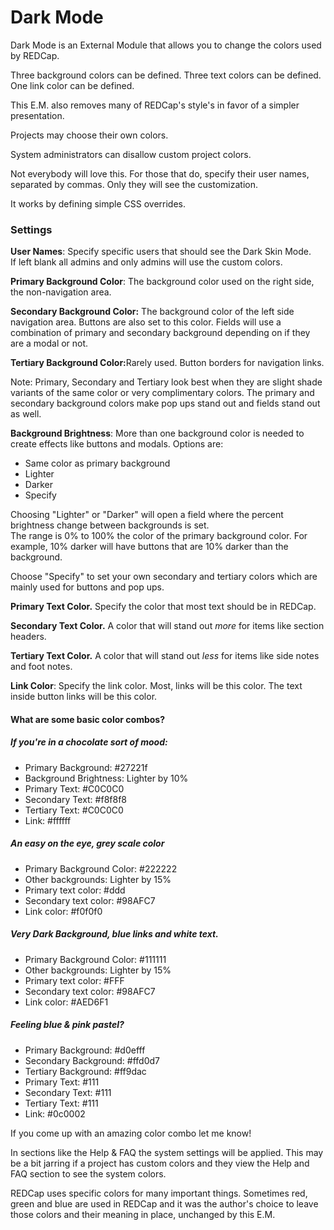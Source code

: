 # Dark Mode

<p>Dark Mode is an External Module that allows you to change the colors used by REDCap.</p>  

<p>Three background colors can be defined.  Three text colors can be defined.  One link color can be defined.</p>

<p>This E.M. also removes many of REDCap's style's in favor of a simpler presentation.</p> 

<p>Projects may choose their own colors.</p>

<p>System administrators can disallow custom project colors.</p>

<p>Not everybody will love this. For those that do, specify their user names, separated by commas.  Only they will see the customization.</p>

<p>It works by defining simple CSS overrides.</p>

<h3>Settings</h3>

<p><strong>User Names</strong>:  Specify specific users that should see the Dark Skin Mode.<br> 
If left blank all admins and only admins will use the custom colors.</p>

<p><strong>Primary Background Color</strong>: The background color used on the right side, the non-navigation area.</p>    

<p><strong>Secondary Background Color:</strong> The background color of the left side navigation area. Buttons are also set to this color.  Fields will use a combination of primary and secondary background depending on if they are a modal or not.</p> 

<p><strong>Tertiary Background Color:</strong>Rarely used.  Button borders for navigation links.</p>  

Note: Primary, Secondary and Tertiary look best when they are slight shade variants of the same color or very complimentary colors. The primary and secondary background colors make pop ups stand out and fields stand out as well.   

<strong>Background Brightness</strong>: More than one background color is needed to create effects like buttons and modals.
Options are: 
<ul>
<li>Same color as primary background</li>
<li>Lighter</li>
<li>Darker</li>
<li>Specify</li>
</ul>

<p>Choosing "Lighter" or "Darker" will open a field where the percent brightness change between backgrounds is set.<br>
The range is 0% to 100% the color of the primary background color.  For example, 10% darker will have buttons that are 10% darker than the background.
</p>
<p>Choose "Specify" to set your own secondary and tertiary colors which are mainly used for buttons and pop ups.</p>

<p><strong>Primary Text Color.</strong>  Specify the color that most text should be in REDCap.</p>

<p><strong>Secondary Text Color.</strong> A color that will stand out <em>more</em> for items like section headers.</p>

<p><strong>Tertiary Text Color.</strong>  A color that will stand out <em>less</em> for items like side notes and foot notes.</p>

<p><strong>Link Color</strong>: Specify the link color.  Most, links will be this color. The text inside button links will be this color.</p>

<h4>What are some basic color combos?</h4>

<h5>If you're in a chocolate sort of mood:</h5>
<ul>
<li>Primary Background: #27221f</li>
<li>Background Brightness: Lighter by 10%</li>
<li>Primary Text: #C0C0C0</li>
<li>Secondary Text: #f8f8f8</li>
<li>Tertiary Text: #C0C0C0</li>
<li>Link: #ffffff</li>
</ul>

<h5>An easy on the eye, grey scale color</h5>
<ul>
<li>Primary Background Color: #222222</li>
<li>Other backgrounds: Lighter by 15%</li>
<li>Primary text color: #ddd</li>
<li>Secondary text color: #98AFC7</li>
<li>Link color: #f0f0f0</li>
</ul>

<h5>Very Dark Background, blue links and white text.</h5> 
<ul>
<li>Primary Background Color: #111111</li>
<li>Other backgrounds: Lighter by 15%</li>
<li>Primary text color: #FFF</li>
<li>Secondary text color: #98AFC7</li>
<li>Link color: #AED6F1</li>
</ul>

<h5>Feeling blue & pink pastel?</h5>
<ul>
<li>Primary Background: #d0efff</li>
<li>Secondary Background: #ffd0d7</li>
<li>Tertiary Background: #ff9dac</li>
<li>Primary Text: #111</li>
<li>Secondary Text: #111</li>
<li>Tertiary Text: #111</li>
<li>Link: #0c0002</li>
</ul>

<p>If you come up with an amazing color combo let me know!</p>
<p>In sections like the Help & FAQ the system settings will be applied.  This may be a bit jarring if a project has custom colors and they view the Help and FAQ section to see the system colors.</p>
<p>REDCap uses specific colors for many important things.  Sometimes red, green and blue are used in REDCap and it was the author's choice to leave those colors and their meaning in place, unchanged by this E.M.</p>  